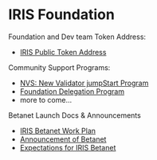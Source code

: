 # IRIS Foundation

Foundation and Dev team Token Address:
+ [IRIS Public Token Address](iris-public-token-address.md)

Community Support Programs:
+ [NVS: New Validator jumpStart Program](https://github.com/irisnet/iris-foundation/tree/master/nvs)
+ [Foundation Delegation Program](https://forum.irisnet.org/t/how-does-iris-foundation-select-validators-to-delegate/39)
+ more to come...

Betanet Launch Docs &amp; Announcements
+ [IRIS Betanet Work Plan](betanet_work_plan.md)
+ [Announcement of Betanet](iris-betanet-plan.md)
+ [Expectations for IRIS Betanet](iris-betanet-expectations.md)

